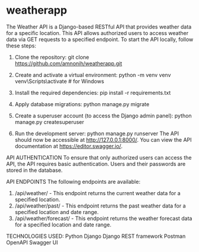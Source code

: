 # weatherapp
The Weather API is a Django-based RESTful API that provides weather data for a specific location. This API allows authorized users to access weather data via GET requests to a specified endpoint.
To start the API locally, follow these steps:
1. Clone the repository: git clone https://github.com/amnonih/weatherapp.git
2. Create and activate a virtual environment:
         python -m venv venv
         venv\Scripts\activate  # for Windows
         
3. Install the required dependencies: pip install -r requirements.txt
4. Apply database migrations: python manage.py migrate
5. Create a superuser account (to access the Django admin panel): python manage.py createsuperuser
6. Run the development server: python manage.py runserver
The API should now be accessible at http://127.0.0.1:8000/. You can view the API documentation at https://editor.swagger.io/.

API AUTHENTICATION
To ensure that only authorized users can access the API, the API requires basic authentication. Users and their passwords are stored in the database.

API ENDPOINTS
The following endpoints are available: 
  1. /api/weather/ - This endpoint returns the current weather data for a specified location.
  2. /api/weather/past/ - This endpoint returns the past weather data for a specified location and date range.
  3. /api/weather/forecast/ - This endpoint returns the weather forecast data for a specified location and date range.

TECHNOLOGIES USED:
Python
Django
Django REST framework
Postman
OpenAPI
Swagger UI


